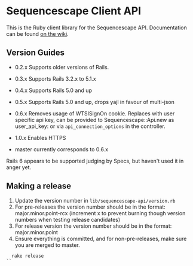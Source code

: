 # Sequencescape Client API

This is the Ruby client library for the Sequencescape API.
Documentation can be found [on the wiki](https://github.com/sanger/sequencescape-client-api/wiki).

## Version Guides

- 0.2.x Supports older versions of Rails.
- 0.3.x Supports Rails 3.2.x to 5.1.x
- 0.4.x Supports Rails 5.0 and up
- 0.5.x Supports Rails 5.0 and up, drops yajl in favour of multi-json
- 0.6.x Removes usage of WTSISignOn cookie. Replaces with user specific api key,
  can be provided to Sequencescape::Api.new as user_api_key: or via
  `api_connection_options` in the controller.
- 1.0.x Enables HTTPS

- master currently corresponds to 0.6.x

Rails 6 appears to be supported judging by Specs, but haven't used it in anger
yet.

## Making a release

1. Update the version number in `lib/sequencescape-api/version.rb`
2. For pre-releases the version number should be in the format:
   major.minor.point-rcx (increment x to prevent burning though version numbers when testing release candidates)
3. For release version the version number should be in the format:
   major.minor.point
4. Ensure everything is committed, and for non-pre-releases, make sure you are
   merged to master.

```
  rake release
``
```
